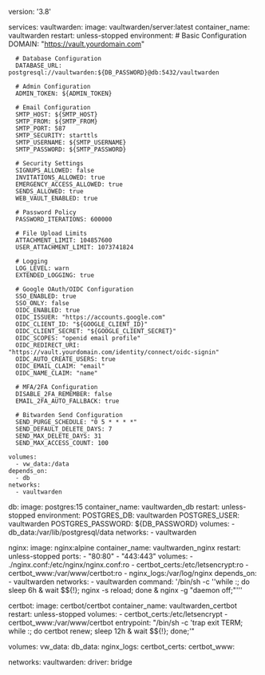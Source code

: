 version: '3.8'

services:
  vaultwarden:
    image: vaultwarden/server:latest
    container_name: vaultwarden
    restart: unless-stopped
    environment:
      # Basic Configuration
      DOMAIN: "https://vault.yourdomain.com"
      
      # Database Configuration
      DATABASE_URL: postgresql://vaultwarden:${DB_PASSWORD}@db:5432/vaultwarden
      
      # Admin Configuration
      ADMIN_TOKEN: ${ADMIN_TOKEN}
      
      # Email Configuration
      SMTP_HOST: ${SMTP_HOST}
      SMTP_FROM: ${SMTP_FROM}
      SMTP_PORT: 587
      SMTP_SECURITY: starttls
      SMTP_USERNAME: ${SMTP_USERNAME}
      SMTP_PASSWORD: ${SMTP_PASSWORD}
      
      # Security Settings
      SIGNUPS_ALLOWED: false
      INVITATIONS_ALLOWED: true
      EMERGENCY_ACCESS_ALLOWED: true
      SENDS_ALLOWED: true
      WEB_VAULT_ENABLED: true
      
      # Password Policy
      PASSWORD_ITERATIONS: 600000
      
      # File Upload Limits
      ATTACHMENT_LIMIT: 104857600
      USER_ATTACHMENT_LIMIT: 1073741824
      
      # Logging
      LOG_LEVEL: warn
      EXTENDED_LOGGING: true
      
      # Google OAuth/OIDC Configuration
      SSO_ENABLED: true
      SSO_ONLY: false
      OIDC_ENABLED: true
      OIDC_ISSUER: "https://accounts.google.com"
      OIDC_CLIENT_ID: "${GOOGLE_CLIENT_ID}"
      OIDC_CLIENT_SECRET: "${GOOGLE_CLIENT_SECRET}"
      OIDC_SCOPES: "openid email profile"
      OIDC_REDIRECT_URI: "https://vault.yourdomain.com/identity/connect/oidc-signin"
      OIDC_AUTO_CREATE_USERS: true
      OIDC_EMAIL_CLAIM: "email"
      OIDC_NAME_CLAIM: "name"
      
      # MFA/2FA Configuration
      DISABLE_2FA_REMEMBER: false
      EMAIL_2FA_AUTO_FALLBACK: true
      
      # Bitwarden Send Configuration
      SEND_PURGE_SCHEDULE: "0 5 * * * *"
      SEND_DEFAULT_DELETE_DAYS: 7
      SEND_MAX_DELETE_DAYS: 31
      SEND_MAX_ACCESS_COUNT: 100
      
    volumes:
      - vw_data:/data
    depends_on:
      - db
    networks:
      - vaultwarden

  db:
    image: postgres:15
    container_name: vaultwarden_db
    restart: unless-stopped
    environment:
      POSTGRES_DB: vaultwarden
      POSTGRES_USER: vaultwarden
      POSTGRES_PASSWORD: ${DB_PASSWORD}
    volumes:
      - db_data:/var/lib/postgresql/data
    networks:
      - vaultwarden

  nginx:
    image: nginx:alpine
    container_name: vaultwarden_nginx
    restart: unless-stopped
    ports:
      - "80:80"
      - "443:443"
    volumes:
      - ./nginx.conf:/etc/nginx/nginx.conf:ro
      - certbot_certs:/etc/letsencrypt:ro
      - certbot_www:/var/www/certbot:ro
      - nginx_logs:/var/log/nginx
    depends_on:
      - vaultwarden
    networks:
      - vaultwarden
    command: '/bin/sh -c ''while :; do sleep 6h & wait $${!}; nginx -s reload; done & nginx -g "daemon off;"'''

  certbot:
    image: certbot/certbot
    container_name: vaultwarden_certbot
    restart: unless-stopped
    volumes:
      - certbot_certs:/etc/letsencrypt
      - certbot_www:/var/www/certbot
    entrypoint: "/bin/sh -c 'trap exit TERM; while :; do certbot renew; sleep 12h & wait $${!}; done;'"

volumes:
  vw_data:
  db_data:
  nginx_logs:
  certbot_certs:
  certbot_www:

networks:
  vaultwarden:
    driver: bridge